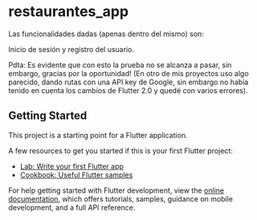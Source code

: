# restaurantes_app

Las funcionalidades dadas (apenas dentro del mismo) son:

Inicio de sesión y registro del usuario.

Pdta: Es evidente que con esto la prueba no se alcanza a pasar, sin embargo, gracias por la oportunidad! (En otro de mis proyectos uso algo parecido, dando rutas con una API key de Google, sin embargo no había tenido en cuenta los cambios de Flutter 2.0 y quedé con varios errores).

## Getting Started

This project is a starting point for a Flutter application.

A few resources to get you started if this is your first Flutter project:

- [Lab: Write your first Flutter app](https://docs.flutter.dev/get-started/codelab)
- [Cookbook: Useful Flutter samples](https://docs.flutter.dev/cookbook)

For help getting started with Flutter development, view the
[online documentation](https://docs.flutter.dev/), which offers tutorials,
samples, guidance on mobile development, and a full API reference.
